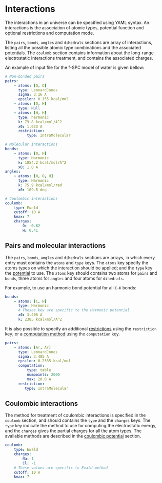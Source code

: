 # Interactions

The interactions in an universe can be specified using YAML syntax. An
interactions is the association of atomic types, potential function and optional
restrictions and computation mode.

The `pairs`, `bonds`, `angles` and `dihedrals` sections are array of
interactions, listing all the possible atomic type combinations and the
associated potentials. The `coulomb` section contains information about the
long-range electrostatic interactions treatment, and contains the associated
charges.

An example of input file for the f-SPC model of water is given bellow:

```yaml
# Non-bonded pairs
pairs:
    - atoms: [O, O]
      type: LennardJones
      sigma: 3.16 A
      epsilon: 0.155 kcal/mol
    - atoms: [O, H]
      type: Null
    - atoms: [H, H]
      type: harmonic
      k: 79.8 kcal/mol/A^2
      x0: 1.633 A
      restriction:
          type: IntraMolecular

# Molecular interactions
bonds:
    - atoms: [O, H]
      type: Harmonic
      k: 1054.2 kcal/mol/A^2
      x0: 1.0 A
angles:
    - atoms: [H, O, H]
      type: Harmonic
      k: 75.9 kcal/mol/rad
      x0: 109.5 deg

# Coulombic interactions
coulomb:
    type: Ewald
    cutoff: 10 A
    kmax: 7
    charges:
        O: -0.82
        H: 0.41
```

## Pairs and molecular interactions

The `pairs`, `bonds`, `angles` and `dihedrals` sections are arrays, in which
every entry must contains the `atoms` and `type` keys. The `atoms` key specify
the atoms types on which the interaction should be applied; and the `type` key
the [potential](input/potentials.html#Available%20potentials) to use. The
`atoms` key should contains two atoms for `pairs` and `bonds`, three atoms for
`angles` and four atoms for `dihedrals`.

For example, to use an harmonic bond potential for all `C-H` bonds:

```yaml
bonds:
    - atoms: [C, H]
      type: Harmonic
      # Theses key are specific to the Harmonic potential
      x0: 3.405 A
      k: 2385 kcal/mol/A^2
```

It is also possible to specify an additional
[restrictions](input/potentials.html#Restrictions) using the `restriction` key;
or a [computation method](input/potentials.html#Potential%20computations) using
the `computation` key.

```yaml
pairs:
    - atoms: [Ar, Ar]
      type: LennardJones
      sigma: 3.405 A
      epsilon: 0.2385 kcal/mol
      computation:
          type: table
          numpoints: 2000
          max: 20.0 A
      restriction:
         type: IntraMolecular
```

## Coulombic interactions

The method for treatment of coulombic interactions is specified in the `coulomb`
section, and should contains the `type` and the `charges` keys. The `type` key
indicate the method to use for computing the electrostatic energy, and the
`charges` gives the partial charges for all the atom types. The available
methods are described in the [coulombic
potential](input/potentials.html#Electrostatic%20interactions) section.

```yaml
coulomb:
    type: Ewald
    charges:
        Na: 1
        Cl: -1
    # These values are specific to Ewald method
    cutoff: 10 A
    kmax: 7
```
